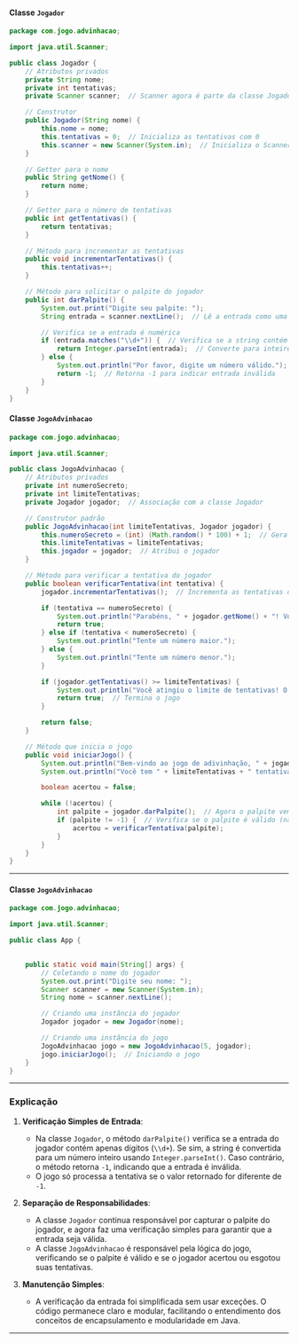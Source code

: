 
#### Classe `Jogador`

```java
package com.jogo.advinhacao;

import java.util.Scanner;

public class Jogador {
    // Atributos privados
    private String nome;
    private int tentativas;
    private Scanner scanner;  // Scanner agora é parte da classe Jogador

    // Construtor
    public Jogador(String nome) {
        this.nome = nome;
        this.tentativas = 0;  // Inicializa as tentativas com 0
        this.scanner = new Scanner(System.in);  // Inicializa o Scanner
    }

    // Getter para o nome
    public String getNome() {
        return nome;
    }

    // Getter para o número de tentativas
    public int getTentativas() {
        return tentativas;
    }

    // Método para incrementar as tentativas
    public void incrementarTentativas() {
        this.tentativas++;
    }

    // Método para solicitar o palpite do jogador
    public int darPalpite() {
        System.out.print("Digite seu palpite: ");
        String entrada = scanner.nextLine();  // Lê a entrada como uma string

        // Verifica se a entrada é numérica
        if (entrada.matches("\\d+")) {  // Verifica se a string contém apenas números
            return Integer.parseInt(entrada);  // Converte para inteiro
        } else {
            System.out.println("Por favor, digite um número válido.");
            return -1;  // Retorna -1 para indicar entrada inválida
        }
    }
}
```

#### Classe `JogoAdvinhacao`

```java
package com.jogo.advinhacao;

import java.util.Scanner;

public class JogoAdvinhacao {
    // Atributos privados
    private int numeroSecreto;
    private int limiteTentativas;
    private Jogador jogador;  // Associação com a classe Jogador

    // Construtor padrão
    public JogoAdvinhacao(int limiteTentativas, Jogador jogador) {
        this.numeroSecreto = (int) (Math.random() * 100) + 1;  // Gera um número entre 1 e 100
        this.limiteTentativas = limiteTentativas;
        this.jogador = jogador;  // Atribui o jogador
    }

    // Método para verificar a tentativa do jogador
    public boolean verificarTentativa(int tentativa) {
        jogador.incrementarTentativas();  // Incrementa as tentativas do jogador

        if (tentativa == numeroSecreto) {
            System.out.println("Parabéns, " + jogador.getNome() + "! Você acertou o número.");
            return true;
        } else if (tentativa < numeroSecreto) {
            System.out.println("Tente um número maior.");
        } else {
            System.out.println("Tente um número menor.");
        }

        if (jogador.getTentativas() >= limiteTentativas) {
            System.out.println("Você atingiu o limite de tentativas! O número correto era " + numeroSecreto);
            return true;  // Termina o jogo
        }

        return false;
    }

    // Método que inicia o jogo
    public void iniciarJogo() {
        System.out.println("Bem-vindo ao jogo de adivinhação, " + jogador.getNome() + "!");
        System.out.println("Você tem " + limiteTentativas + " tentativas para adivinhar o número entre 1 e 100.");

        boolean acertou = false;

        while (!acertou) {
            int palpite = jogador.darPalpite();  // Agora o palpite vem da classe Jogador
            if (palpite != -1) {  // Verifica se o palpite é válido (não é -1)
                acertou = verificarTentativa(palpite);
            }
        }
    }
}
```

---

#### Classe `JogoAdvinhacao`

```java
package com.jogo.advinhacao;

import java.util.Scanner;

public class App {
    

    public static void main(String[] args) {
        // Coletando o nome do jogador
        System.out.print("Digite seu nome: ");
        Scanner scanner = new Scanner(System.in);
        String nome = scanner.nextLine();

        // Criando uma instância do jogador
        Jogador jogador = new Jogador(nome);

        // Criando uma instância do jogo
        JogoAdvinhacao jogo = new JogoAdvinhacao(5, jogador);
        jogo.iniciarJogo();  // Iniciando o jogo
    }
}
```

---

### Explicação

1. **Verificação Simples de Entrada**:
   - Na classe `Jogador`, o método `darPalpite()` verifica se a entrada do jogador contém apenas dígitos (`\\d+`). Se sim, a string é convertida para um número inteiro usando `Integer.parseInt()`. Caso contrário, o método retorna `-1`, indicando que a entrada é inválida.
   - O jogo só processa a tentativa se o valor retornado for diferente de `-1`.

2. **Separação de Responsabilidades**:
   - A classe `Jogador` continua responsável por capturar o palpite do jogador, e agora faz uma verificação simples para garantir que a entrada seja válida.
   - A classe `JogoAdvinhacao` é responsável pela lógica do jogo, verificando se o palpite é válido e se o jogador acertou ou esgotou suas tentativas.

3. **Manutenção Simples**:
   - A verificação da entrada foi simplificada sem usar exceções. O código permanece claro e modular, facilitando o entendimento dos conceitos de encapsulamento e modularidade em Java.

---